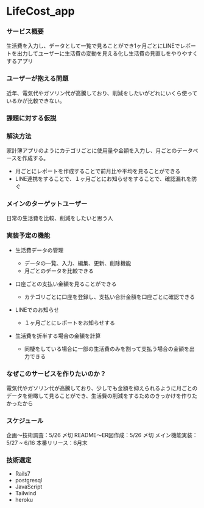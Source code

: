# LifeCost_app

### サービス概要
生活費を入力し、データとして一覧で見ることができ1ヶ月ごとにLINEでレポートを出力してユーザーに生活費の変動を見える化し生活費の見直しをやりやすくするアプリ

### ユーザーが抱える問題
近年、電気代やガソリン代が高騰しており、削減をしたいがどれにいくら使っているかが比較できない。

### 課題に対する仮説


### 解決方法
家計簿アプリのようにカテゴリごとに使用量や金額を入力し、月ごとのデータベースを作成する。
  - 月ごとにレポートを作成することで前月比や平均を見ることができる
  - LINE連携をすることで、１ヶ月ごとにお知らせをすることで、確認漏れを防ぐ

### メインのターゲットユーザー
日常の生活費を比較、削減をしたいと思う人

### 実装予定の機能
- 生活費データの管理
  - データの一覧、入力、編集、更新、削除機能
  - 月ごとのデータを比較できる

- 口座ごとの支払い金額を見ることができる
  - カテゴリごとに口座を登録し、支払い合計金額を口座ごとに確認できる

- LINEでのお知らせ
  - １ヶ月ごとにレポートをお知らせする
  
- 生活費を折半する場合の金額を計算
  - 同棲をしている場合に一部の生活費のみを割って支払う場合の金額を出力できる

 ### なぜこのサービスを作りたいのか？
 電気代やガソリン代が高騰しており、少しでも金額を抑えられるように月ごとのデータを俯瞰して見ることができ、生活費の削減をするためのきっかけを作りたかったから

### スケジュール
企画〜技術調査：5/26 〆切
README〜ER図作成：5/26 〆切
メイン機能実装：5/27 ~ 6/16
本番リリース：6月末

### 技術選定
- Rails7
- postgresql
- JavaScript
- Tailwind
- heroku
